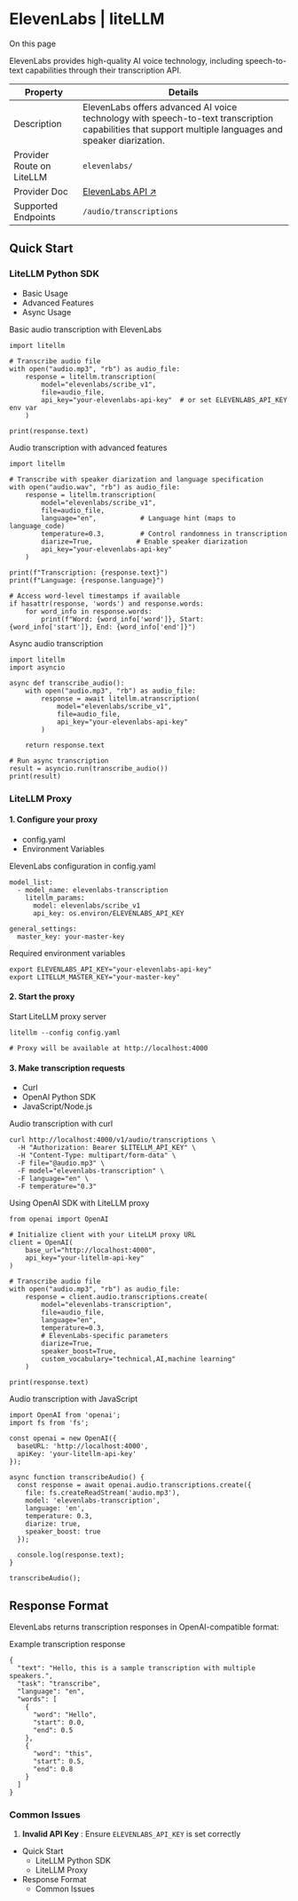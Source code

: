# ElevenLabs | liteLLM

On this page

ElevenLabs provides high-quality AI voice technology, including speech-to-text capabilities through their transcription API.

Property| Details  
---|---  
Description| ElevenLabs offers advanced AI voice technology with speech-to-text transcription capabilities that support multiple languages and speaker diarization.  
Provider Route on LiteLLM| `elevenlabs/`  
Provider Doc| [ElevenLabs API ↗](https://elevenlabs.io/docs/api-reference)  
Supported Endpoints| `/audio/transcriptions`  
  
## Quick Start​

### LiteLLM Python SDK​

  * Basic Usage
  * Advanced Features
  * Async Usage

Basic audio transcription with ElevenLabs
    
    
    import litellm  
      
    # Transcribe audio file  
    with open("audio.mp3", "rb") as audio_file:  
        response = litellm.transcription(  
            model="elevenlabs/scribe_v1",  
            file=audio_file,  
            api_key="your-elevenlabs-api-key"  # or set ELEVENLABS_API_KEY env var  
        )  
      
    print(response.text)  
    

Audio transcription with advanced features
    
    
    import litellm  
      
    # Transcribe with speaker diarization and language specification  
    with open("audio.wav", "rb") as audio_file:  
        response = litellm.transcription(  
            model="elevenlabs/scribe_v1",  
            file=audio_file,  
            language="en",           # Language hint (maps to language_code)  
            temperature=0.3,         # Control randomness in transcription  
            diarize=True,           # Enable speaker diarization  
            api_key="your-elevenlabs-api-key"  
        )  
      
    print(f"Transcription: {response.text}")  
    print(f"Language: {response.language}")  
      
    # Access word-level timestamps if available  
    if hasattr(response, 'words') and response.words:  
        for word_info in response.words:  
            print(f"Word: {word_info['word']}, Start: {word_info['start']}, End: {word_info['end']}")  
    

Async audio transcription
    
    
    import litellm  
    import asyncio  
      
    async def transcribe_audio():  
        with open("audio.mp3", "rb") as audio_file:  
            response = await litellm.atranscription(  
                model="elevenlabs/scribe_v1",  
                file=audio_file,  
                api_key="your-elevenlabs-api-key"  
            )  
          
        return response.text  
      
    # Run async transcription  
    result = asyncio.run(transcribe_audio())  
    print(result)  
    

### LiteLLM Proxy​

#### 1\. Configure your proxy​

  * config.yaml
  * Environment Variables

ElevenLabs configuration in config.yaml
    
    
    model_list:  
      - model_name: elevenlabs-transcription  
        litellm_params:  
          model: elevenlabs/scribe_v1  
          api_key: os.environ/ELEVENLABS_API_KEY  
      
    general_settings:  
      master_key: your-master-key  
    

Required environment variables
    
    
    export ELEVENLABS_API_KEY="your-elevenlabs-api-key"  
    export LITELLM_MASTER_KEY="your-master-key"  
    

#### 2\. Start the proxy​

Start LiteLLM proxy server
    
    
    litellm --config config.yaml  
      
    # Proxy will be available at http://localhost:4000  
    

#### 3\. Make transcription requests​

  * Curl
  * OpenAI Python SDK
  * JavaScript/Node.js

Audio transcription with curl
    
    
    curl http://localhost:4000/v1/audio/transcriptions \  
      -H "Authorization: Bearer $LITELLM_API_KEY" \  
      -H "Content-Type: multipart/form-data" \  
      -F file="@audio.mp3" \  
      -F model="elevenlabs-transcription" \  
      -F language="en" \  
      -F temperature="0.3"  
    

Using OpenAI SDK with LiteLLM proxy
    
    
    from openai import OpenAI  
      
    # Initialize client with your LiteLLM proxy URL  
    client = OpenAI(  
        base_url="http://localhost:4000",  
        api_key="your-litellm-api-key"  
    )  
      
    # Transcribe audio file  
    with open("audio.mp3", "rb") as audio_file:  
        response = client.audio.transcriptions.create(  
            model="elevenlabs-transcription",  
            file=audio_file,  
            language="en",  
            temperature=0.3,  
            # ElevenLabs-specific parameters  
            diarize=True,  
            speaker_boost=True,  
            custom_vocabulary="technical,AI,machine learning"  
        )  
      
    print(response.text)  
    

Audio transcription with JavaScript
    
    
    import OpenAI from 'openai';  
    import fs from 'fs';  
      
    const openai = new OpenAI({  
      baseURL: 'http://localhost:4000',  
      apiKey: 'your-litellm-api-key'  
    });  
      
    async function transcribeAudio() {  
      const response = await openai.audio.transcriptions.create({  
        file: fs.createReadStream('audio.mp3'),  
        model: 'elevenlabs-transcription',  
        language: 'en',  
        temperature: 0.3,  
        diarize: true,  
        speaker_boost: true  
      });  
      
      console.log(response.text);  
    }  
      
    transcribeAudio();  
    

## Response Format​

ElevenLabs returns transcription responses in OpenAI-compatible format:

Example transcription response
    
    
    {  
      "text": "Hello, this is a sample transcription with multiple speakers.",  
      "task": "transcribe",  
      "language": "en",  
      "words": [  
        {  
          "word": "Hello",  
          "start": 0.0,  
          "end": 0.5  
        },  
        {  
          "word": "this",  
          "start": 0.5,  
          "end": 0.8  
        }  
      ]  
    }  
    

### Common Issues​

  1. **Invalid API Key** : Ensure `ELEVENLABS_API_KEY` is set correctly

  * Quick Start
    * LiteLLM Python SDK
    * LiteLLM Proxy
  * Response Format
    * Common Issues